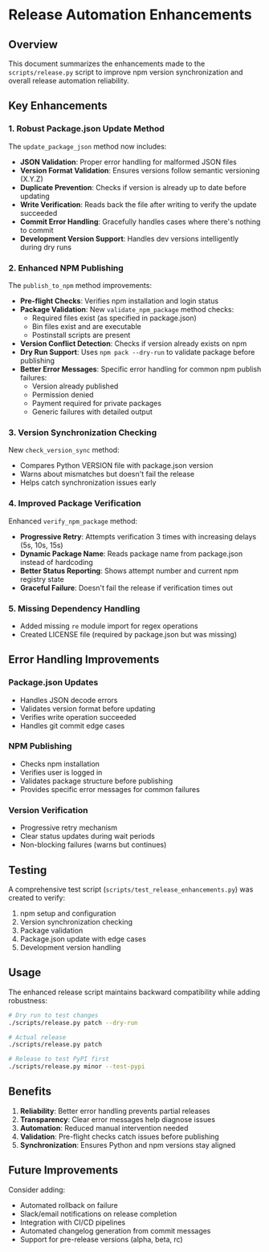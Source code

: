 # Release Automation Enhancements

## Overview

This document summarizes the enhancements made to the `scripts/release.py` script to improve npm version synchronization and overall release automation reliability.

## Key Enhancements

### 1. Robust Package.json Update Method

The `update_package_json` method now includes:

- **JSON Validation**: Proper error handling for malformed JSON files
- **Version Format Validation**: Ensures versions follow semantic versioning (X.Y.Z)
- **Duplicate Prevention**: Checks if version is already up to date before updating
- **Write Verification**: Reads back the file after writing to verify the update succeeded
- **Commit Error Handling**: Gracefully handles cases where there's nothing to commit
- **Development Version Support**: Handles dev versions intelligently during dry runs

### 2. Enhanced NPM Publishing

The `publish_to_npm` method improvements:

- **Pre-flight Checks**: Verifies npm installation and login status
- **Package Validation**: New `validate_npm_package` method checks:
  - Required files exist (as specified in package.json)
  - Bin files exist and are executable
  - Postinstall scripts are present
- **Version Conflict Detection**: Checks if version already exists on npm
- **Dry Run Support**: Uses `npm pack --dry-run` to validate package before publishing
- **Better Error Messages**: Specific error handling for common npm publish failures:
  - Version already published
  - Permission denied
  - Payment required for private packages
  - Generic failures with detailed output

### 3. Version Synchronization Checking

New `check_version_sync` method:

- Compares Python VERSION file with package.json version
- Warns about mismatches but doesn't fail the release
- Helps catch synchronization issues early

### 4. Improved Package Verification

Enhanced `verify_npm_package` method:

- **Progressive Retry**: Attempts verification 3 times with increasing delays (5s, 10s, 15s)
- **Dynamic Package Name**: Reads package name from package.json instead of hardcoding
- **Better Status Reporting**: Shows attempt number and current npm registry state
- **Graceful Failure**: Doesn't fail the release if verification times out

### 5. Missing Dependency Handling

- Added missing `re` module import for regex operations
- Created LICENSE file (required by package.json but was missing)

## Error Handling Improvements

### Package.json Updates
- Handles JSON decode errors
- Validates version format before updating
- Verifies write operation succeeded
- Handles git commit edge cases

### NPM Publishing
- Checks npm installation
- Verifies user is logged in
- Validates package structure before publishing
- Provides specific error messages for common failures

### Version Verification
- Progressive retry mechanism
- Clear status updates during wait periods
- Non-blocking failures (warns but continues)

## Testing

A comprehensive test script (`scripts/test_release_enhancements.py`) was created to verify:

1. npm setup and configuration
2. Version synchronization checking
3. Package validation
4. Package.json update with edge cases
5. Development version handling

## Usage

The enhanced release script maintains backward compatibility while adding robustness:

```bash
# Dry run to test changes
./scripts/release.py patch --dry-run

# Actual release
./scripts/release.py patch

# Release to test PyPI first
./scripts/release.py minor --test-pypi
```

## Benefits

1. **Reliability**: Better error handling prevents partial releases
2. **Transparency**: Clear error messages help diagnose issues
3. **Automation**: Reduced manual intervention needed
4. **Validation**: Pre-flight checks catch issues before publishing
5. **Synchronization**: Ensures Python and npm versions stay aligned

## Future Improvements

Consider adding:
- Automated rollback on failure
- Slack/email notifications on release completion
- Integration with CI/CD pipelines
- Automated changelog generation from commit messages
- Support for pre-release versions (alpha, beta, rc)